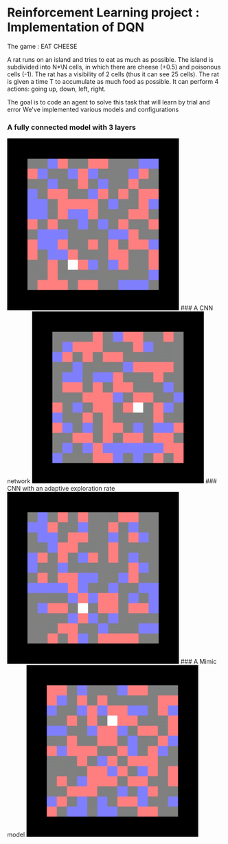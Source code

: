 # Reinforcement Learning project : Implementation of DQN 

The game :  EAT CHEESE

A rat runs on an island and tries to eat as much as possible. The island is subdivided into N*\N cells, in which there are cheese (+0.5) and poisonous cells (-1). The rat has a visibility of 2 cells (thus it can see 25 cells). The rat is given a time T to accumulate as much food as possible. It can perform 4 actions: going up, down, left, right.

The goal is to code an agent to solve this task that will learn by trial and error
We've implemented various models and configurations
### A fully connected model with 3 layers
 <img src="https://github.com/Ryosaeba8/DeepLearningMVA/blob/master/rl_project/videos/fc.gif" width="400"/>  
### A CNN network
 <img src="https://github.com/Ryosaeba8/DeepLearningMVA/blob/master/rl_project/videos/cnn.gif" width="400"/>  
### CNN with an adaptive exploration rate
 <img src="https://github.com/Ryosaeba8/DeepLearningMVA/blob/master/rl_project/videos/explore.gif" width="400"/>  
### A Mimic model
 <img src="https://github.com/Ryosaeba8/DeepLearningMVA/blob/master/rl_project/videos/mimic.gif" width="400"/>  
